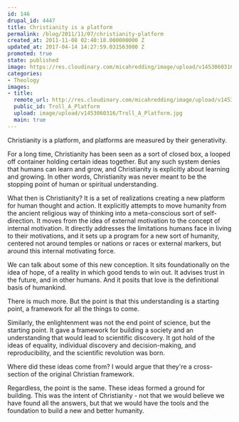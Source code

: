 ```yaml
---
id: 146
drupal_id: 4447
title: Christianity is a platform
permalink: /blog/2011/11/07/christianity-platform
created_at: 2011-11-08 02:40:18.000000000 Z
updated_at: 2017-04-14 14:27:59.031563000 Z
promoted: true
state: published
image: https://res.cloudinary.com/micahredding/image/upload/v1453060316/Troll_A_Platform.jpg
categories:
- Theology
images:
- title: 
  remote_url: http://res.cloudinary.com/micahredding/image/upload/v1453060316/Troll_A_Platform.jpg
  public_id: Troll_A_Platform
  upload: image/upload/v1453060316/Troll_A_Platform.jpg
  main: true
---
```

Christianity is a platform, and platforms are measured by their generativity. 

For a long time, Christianity has been seen as a sort of closed box, a looped off container holding certain ideas together. But any such system denies that humans can learn and grow, and Christianity is explicitly about learning and growing. In other words, Christianity was never meant to be the stopping point of human or spiritual understanding. 

What then is Christianity? It is a set of realizations creating a new platform for human thought and action. It explicitly attempts to move humanity from the ancient religious way of thinking into a meta-conscious sort of self-direction. It moves from the idea of external motivation to the concept of internal motivation. It directly addresses the limitations humans face in living to their motivations, and it sets up a program for a new sort of humanity, centered not around temples or nations or races or external markers, but around this internal motivating force. 

We can talk about some of this new conception. It sits foundationally on the idea of hope, of a reality in which good tends to win out. It advises trust in the future, and in other humans. And it posits that love is the definitional basis of humankind. 

There is much more. But the point is that this understanding is a starting point, a framework for all the things to come. 

Similarly, the enlightenment was not the end point of science, but the starting point. It gave a framework for building a society and an understanding that would lead to scientific discovery. It got hold of the ideas of equality, individual discovery and decision-making, and reproducibility, and the scientific revolution was born. 

Where did these ideas come from? I would argue that they're a cross-section of the original Christian framework. 

Regardless, the point is the same. These ideas formed a ground for building. This was the intent of Christianity - not that we would believe we have found all the answers, but that we would have the tools and the foundation to build a new and better humanity. 
